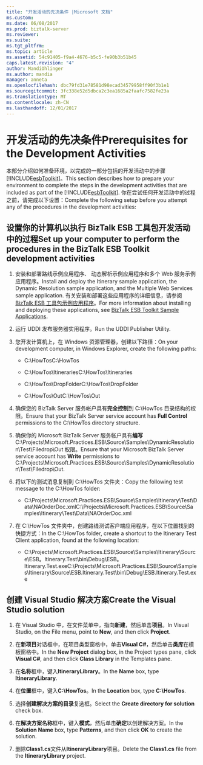 ```yaml
---
title: "开发活动的先决条件 |Microsoft 文档"
ms.custom: 
ms.date: 06/08/2017
ms.prod: biztalk-server
ms.reviewer: 
ms.suite: 
ms.tgt_pltfrm: 
ms.topic: article
ms.assetid: 54c91405-f9a4-4676-b5c5-fe90b3b51b45
caps.latest.revision: "4"
author: MandiOhlinger
ms.author: mandia
manager: anneta
ms.openlocfilehash: dbc79fd31e78581d98ecad34579958ff90f3b1e1
ms.sourcegitcommit: 3fc338e52d5dbca2c3ea1685a2faafc7582fe23a
ms.translationtype: MT
ms.contentlocale: zh-CN
ms.lasthandoff: 12/01/2017
---
```

# <a name="prerequisites-for-the-development-activities"></a><span data-ttu-id="77bb4-102">开发活动的先决条件</span><span class="sxs-lookup"><span data-stu-id="77bb4-102">Prerequisites for the Development Activities</span></span>
<span data-ttu-id="77bb4-103">本部分介绍如何准备环境，以完成的一部分包括的开发活动中的步骤[!INCLUDE[esbToolkit](../includes/esbtoolkit-md.md)]。</span><span class="sxs-lookup"><span data-stu-id="77bb4-103">This section describes how to prepare your environment to complete the steps in the development activities that are included as part of the [!INCLUDE[esbToolkit](../includes/esbtoolkit-md.md)].</span></span> <span data-ttu-id="77bb4-104">你在尝试任何开发活动中的过程之前，请完成以下设置：</span><span class="sxs-lookup"><span data-stu-id="77bb4-104">Complete the following setup before you attempt any of the procedures in the development activities:</span></span>  
  
## <a name="set-up-your-computer-to-perform-the-procedures-in-the-biztalk-esb-toolkit-development-activities"></a><span data-ttu-id="77bb4-105">设置你的计算机以执行 BizTalk ESB 工具包开发活动中的过程</span><span class="sxs-lookup"><span data-stu-id="77bb4-105">Set up your computer to perform the procedures in the BizTalk ESB Toolkit development activities</span></span>  
  
1.  <span data-ttu-id="77bb4-106">安装和部署路线示例应用程序、 动态解析示例应用程序和多个 Web 服务示例应用程序。</span><span class="sxs-lookup"><span data-stu-id="77bb4-106">Install and deploy the Itinerary sample application, the Dynamic Resolution sample application, and the Multiple Web Services sample application.</span></span> <span data-ttu-id="77bb4-107">有关安装和部署这些应用程序的详细信息，请参阅[BizTalk ESB 工具包示例应用程序](../esb-toolkit/biztalk-esb-toolkit-sample-applications.md)。</span><span class="sxs-lookup"><span data-stu-id="77bb4-107">For more information about installing and deploying these applications, see [BizTalk ESB Toolkit Sample Applications](../esb-toolkit/biztalk-esb-toolkit-sample-applications.md).</span></span>  
  
2.  <span data-ttu-id="77bb4-108">运行 UDDI 发布服务器实用程序。</span><span class="sxs-lookup"><span data-stu-id="77bb4-108">Run the UDDI Publisher Utility.</span></span>  
  
3.  <span data-ttu-id="77bb4-109">您开发计算机上，在 Windows 资源管理器，创建以下路径：</span><span class="sxs-lookup"><span data-stu-id="77bb4-109">On your development computer, in Windows Explorer, create the following paths:</span></span>  
  
    -   <span data-ttu-id="77bb4-110">C:\HowTos</span><span class="sxs-lookup"><span data-stu-id="77bb4-110">C:\HowTos</span></span>  
  
    -   <span data-ttu-id="77bb4-111">C:\HowTos\Itineraries</span><span class="sxs-lookup"><span data-stu-id="77bb4-111">C:\HowTos\Itineraries</span></span>  
  
    -   <span data-ttu-id="77bb4-112">C:\HowTos\DropFolder</span><span class="sxs-lookup"><span data-stu-id="77bb4-112">C:\HowTos\DropFolder</span></span>  
  
    -   <span data-ttu-id="77bb4-113">C:\HowTos\Out</span><span class="sxs-lookup"><span data-stu-id="77bb4-113">C:\HowTos\Out</span></span>  
  
4.  <span data-ttu-id="77bb4-114">确保您的 BizTalk Server 服务帐户具有**完全控制**到 C:\HowTos 目录结构的权限。</span><span class="sxs-lookup"><span data-stu-id="77bb4-114">Ensure that your BizTalk Server service account has **Full Control** permissions to the C:\HowTos directory structure.</span></span>  
  
5.  <span data-ttu-id="77bb4-115">确保你的 Microsoft BizTalk Server 服务帐户具有**编写**C:\Projects\Microsoft.Practices.ESB\Source\Samples\DynamicResolution\Test\Filedrop\Out 权限。</span><span class="sxs-lookup"><span data-stu-id="77bb4-115">Ensure that your Microsoft BizTalk Server service account has **Write** permissions to C:\Projects\Microsoft.Practices.ESB\Source\Samples\DynamicResolution\Test\Filedrop\Out.</span></span>  
  
6.  <span data-ttu-id="77bb4-116">将以下的测试消息复制到 C:\HowTos 文件夹：</span><span class="sxs-lookup"><span data-stu-id="77bb4-116">Copy the following test message to the C:\HowTos folder:</span></span>  
  
    -   <span data-ttu-id="77bb4-117">C:\Projects\Microsoft.Practices.ESB\Source\Samples\Itinerary\Test\Data\NAOrderDoc.xml</span><span class="sxs-lookup"><span data-stu-id="77bb4-117">C:\Projects\Microsoft.Practices.ESB\Source\Samples\Itinerary\Test\Data\NAOrderDoc.xml</span></span>  
  
7.  <span data-ttu-id="77bb4-118">在 C:\HowTos 文件夹中，创建路线测试客户端应用程序，在以下位置找到的快捷方式：</span><span class="sxs-lookup"><span data-stu-id="77bb4-118">In the C:\HowTos folder, create a shortcut to the Itinerary Test Client application, found at the following location:</span></span>  
  
    -   <span data-ttu-id="77bb4-119">C:\Projects\Microsoft.Practices.ESB\Source\Samples\Itinerary\Source\ESB。Itinerary.Test\bin\Debug\ESB。Itinerary.Test.exe</span><span class="sxs-lookup"><span data-stu-id="77bb4-119">C:\Projects\Microsoft.Practices.ESB\Source\Samples\Itinerary\Source\ESB.Itinerary.Test\bin\Debug\ESB.Itinerary.Test.exe</span></span>  
  
## <a name="create-the-visual-studio-solution"></a><span data-ttu-id="77bb4-120">创建 Visual Studio 解决方案</span><span class="sxs-lookup"><span data-stu-id="77bb4-120">Create the Visual Studio solution</span></span>  
  
1.  <span data-ttu-id="77bb4-121">在 Visual Studio 中，在文件菜单中，指向**新建**，然后单击**项目**。</span><span class="sxs-lookup"><span data-stu-id="77bb4-121">In Visual Studio, on the File menu, point to **New**, and then click **Project**.</span></span>  
  
2.  <span data-ttu-id="77bb4-122">在**新项目**对话框中，在项目类型窗格中，单击**Visual C#**，然后单击**类库**在模板窗格中。</span><span class="sxs-lookup"><span data-stu-id="77bb4-122">In the **New Project** dialog box, in the Project types pane, click **Visual C#**, and then click **Class Library** in the Templates pane.</span></span>  
  
3.  <span data-ttu-id="77bb4-123">在**名称**框中，键入**ItineraryLibrary**。</span><span class="sxs-lookup"><span data-stu-id="77bb4-123">In the **Name** box, type **ItineraryLibrary**.</span></span>  
  
4.  <span data-ttu-id="77bb4-124">在**位置**框中，键入**C:\HowTos**。</span><span class="sxs-lookup"><span data-stu-id="77bb4-124">In the **Location** box, type **C:\HowTos**.</span></span>  
  
5.  <span data-ttu-id="77bb4-125">选择**创建解决方案的目录**复选框。</span><span class="sxs-lookup"><span data-stu-id="77bb4-125">Select the **Create directory for solution** check box.</span></span>  
  
6.  <span data-ttu-id="77bb4-126">在**解决方案名称**框中，键入**模式**，然后单击**确定**以创建解决方案。</span><span class="sxs-lookup"><span data-stu-id="77bb4-126">In the **Solution Name** box, type **Patterns**, and then click **OK** to create the solution.</span></span>  
  
7.  <span data-ttu-id="77bb4-127">删除**Class1.cs**文件从**ItineraryLibrary**项目。</span><span class="sxs-lookup"><span data-stu-id="77bb4-127">Delete the **Class1.cs** file from the **ItineraryLibrary** project.</span></span>